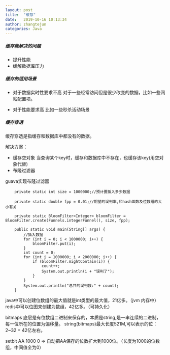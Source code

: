 ```yaml
---
layout: post
title:  "缓存"
date:   2019-10-16 10:13:34
author: zhangtejun
categories: Java
---
```

##### 缓存能解决的问题
* 提升性能
* 缓解数据库压力

##### 缓存的适用场景
* 对于数据实时性要求不高
对于一些经常访问但是很少改变的数据，比如一些网站配置项。

* 对于性能要求高
比如一些秒杀活动场景


##### 缓存穿透
缓存穿透是指缓存和数据库中都没有的数据。

解决方案：
 * 缓存空对象 当查询某个key时，缓存和数据库中不存在，也缓存该key(用空对象代替)
 * 布隆过滤器

guava实现布隆过滤器
```
    private static int size = 1000000;//预计要插入多少数据

    private static double fpp = 0.01;//期望的误判率,和hash函数及位数组的大小有关

    private static BloomFilter<Integer> bloomFilter = BloomFilter.create(Funnels.integerFunnel(), size, fpp);

    public static void main(String[] args) {
        //插入数据
        for (int i = 0; i < 1000000; i++) {
            bloomFilter.put(i);
        }
        int count = 0;
        for (int i = 1000000; i < 2000000; i++) {
            if (bloomFilter.mightContain(i)) {
                count++;
                System.out.println(i + "误判了");
            }
        }
        System.out.println("总共的误判数:" + count);
    }
```

java中可以创建位数组的最大值就是int类型的最大值，21亿多。（jvm 内存中）
redis中可以位图来创建为数组，42亿多。（可持久化）

bitmaps 底层是有位数组二进制来保存的，本质是string,是一串连续的二进制，每一位所在的位置为偏移量。
string(bitmaps)最大长度521M,可以表示的位：2~32 = 42亿左右。

setbit AA 1000 0   => 自动把AA保存的位数扩大到1000位。（长度为1000的位数组，中间值全为0）







